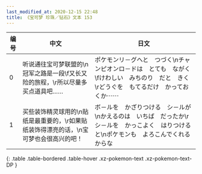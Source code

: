 ```yaml
---
last_modified_at: 2020-12-15 22:48
title: 《宝可梦 珍珠／钻石》文本 153
---
```

| 编号 | 中文 | 日文 |
| ---- | ---- | ---- |
| 0 | 听说通往宝可梦联盟的\n冠军之路是一段\f又长又险的旅程，\r所以尽量多买点道具吧…… | ポケモンリ－グへと　つづく\nチャンピオンロ－ドは　とても　ながく\fけわしい　みちのり　だと　きく\rどうぐを　もてるだけ　かっておくか⋯⋯ |
| 1 | 买些装饰精灵球用的\n贴纸是最重要的，\r如果贴纸装饰得漂亮的话，\n宝可梦也会很高兴的吧！ | ボ－ルを　かざりつける　シ－ルが\nかえるのは　いちば　だったか\rシ－ルを　かっこよく　はりつけると\nポケモンも　よろこんでくれるからな |
{: .table .table-bordered .table-hover .xz-pokemon-text .xz-pokemon-text-DP }
